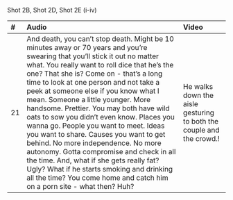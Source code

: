 Shot 2B, Shot 2D, Shot 2E (i-iv)

| # | Audio | Video |
|:---|:---|:---|
| 21 | And death, you can’t stop death. Might be 10 minutes away or 70 years and you’re swearing that you’ll stick it out no matter what. You really want to roll dice that he’s the one? That she is? Come on - that’s a long time to look at one person and not take a peek at someone else if you know what I mean. Someone a little younger. More handsome. Prettier. You may both have wild oats to sow you didn’t even know. Places you wanna go. People you want to meet. Ideas you want to share. Causes you want to get behind. No more independence. No more autonomy. Gotta compromise and check in all the time. And, what if she gets really fat? Ugly? What if he starts smoking and drinking all the time? You come home and catch him on a porn site - what then? Huh? | He walks down the aisle gesturing to both the couple and the crowd.! |
